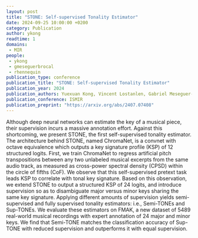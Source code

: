 ```yaml
---
layout: post
title: "STONE: Self-supervised Tonality Estimator"
date: 2024-09-25 10:00:00 +0200
category: Publication
author: ykong
readtime: 1
domains: 
 - MIR
people:
 - ykong
 - gmeseguerbrocal
 - rhennequin
publication_type: conference
publication_title: "STONE: Self-supervised Tonality Estimator"
publication_year: 2024
publication_authors: Yuexuan Kong, Vincent Lostanlen, Gabriel Meseguer-Brocal, Stella Wong, Mathieu Lagrange, Romain Hennequin
publication_conference: ISMIR
publication_preprint: "https://arxiv.org/abs/2407.07408"
---
```


Although deep neural networks can estimate the key of a musical piece, their supervision incurs a massive annotation effort. Against this shortcoming, we present STONE, the first self-supervised tonality estimator. The architecture behind STONE, named ChromaNet, is a convnet with octave equivalence which outputs a key signature profile (KSP) of 12 structured logits. First, we train ChromaNet to regress artificial pitch transpositions between any two unlabeled musical excerpts from the same audio track, as measured as cross-power spectral density (CPSD) within the circle of fifths (CoF). We observe that this self-supervised pretext task leads KSP to correlate with tonal key signature. Based on this observation, we extend STONE to output a structured KSP of 24 logits, and introduce supervision so as to disambiguate major versus minor keys sharing the same key signature. Applying different amounts of supervision yields semi-supervised and fully supervised tonality estimators: i.e., Semi-TONEs and Sup-TONEs. We evaluate these estimators on FMAK, a new dataset of 5489 real-world musical recordings with expert annotation of 24 major and minor keys. We find that Semi-TONE matches the classification accuracy of Sup-TONE with reduced supervision and outperforms it with equal supervision.
